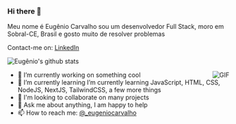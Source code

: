 ### Hi there 👋

Meu nome é Eugênio Carvalho sou um desenvolvedor Full Stack, moro em Sobral-CE, Brasil e gosto muito de resolver problemas

Contact-me on:
[LinkedIn](https://linkedin.com/in/eugeniofreire)

![Eugênio's github stats](https://github-readme-stats.vercel.app/api?username=eugeniocarvalho&show_icons=true&theme=radical)


<img align="right" alt="GIF" src="https://i1.wp.com/www.coachingforgeeks.com/wp-content/uploads/2019/09/FixedByCat.gif?resize=450%2C320&ssl=1" />

- 🔭 I’m currently working on something cool
- 🌱 I’m currently learning I’m currently learning JavaScript, HTML, CSS, NodeJS, NextJS, TailwindCSS, a few more things
- 👯 I'm looking to collaborate on many projects
- 💬 Ask me about anything, I am happy to help
- 📫 How to reach me: [@_eugeniocarvalho](https://www.instagram.com/_eugeniocarvalho/)
<!-- - 🤔 I’m looking for help with ... -->

<!--
- 😄 Pronouns: ...
- ⚡ Fun fact: ... -->
